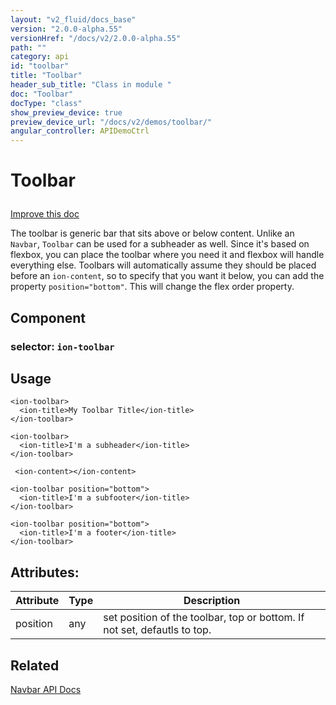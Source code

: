 ```yaml
---
layout: "v2_fluid/docs_base"
version: "2.0.0-alpha.55"
versionHref: "/docs/v2/2.0.0-alpha.55"
path: ""
category: api
id: "toolbar"
title: "Toolbar"
header_sub_title: "Class in module "
doc: "Toolbar"
docType: "class"
show_preview_device: true
preview_device_url: "/docs/v2/demos/toolbar/"
angular_controller: APIDemoCtrl 
---
```










<h1 class="api-title">


Toolbar






</h1>

<a class="improve-v2-docs" href='http://github.com/driftyco/ionic/edit/2.0/ionic/components/toolbar/toolbar.ts#L59'>
Improve this doc
</a>






<p>The toolbar is generic bar that sits above or below content.
Unlike an <code>Navbar</code>, <code>Toolbar</code> can be used for a subheader as well.
Since it&#39;s based on flexbox, you can place the toolbar where you
need it and flexbox will handle everything else. Toolbars will automatically
assume they should be placed before an <code>ion-content</code>, so to specify that you want it
below, you can add the property <code>position=&quot;bottom&quot;</code>. This will change the flex order
property.</p>


<h2>Component</h2>
<h3>selector: <code>ion-toolbar</code></h3>
<!-- @usage tag -->

<h2>Usage</h2>

<pre><code class="lang-html">&lt;ion-toolbar&gt;
  &lt;ion-title&gt;My Toolbar Title&lt;/ion-title&gt;
&lt;/ion-toolbar&gt;

&lt;ion-toolbar&gt;
  &lt;ion-title&gt;I&#39;m a subheader&lt;/ion-title&gt;
&lt;/ion-toolbar&gt;

 &lt;ion-content&gt;&lt;/ion-content&gt;

&lt;ion-toolbar position=&quot;bottom&quot;&gt;
  &lt;ion-title&gt;I&#39;m a subfooter&lt;/ion-title&gt;
&lt;/ion-toolbar&gt;

&lt;ion-toolbar position=&quot;bottom&quot;&gt;
  &lt;ion-title&gt;I&#39;m a footer&lt;/ion-title&gt;
&lt;/ion-toolbar&gt;
</code></pre>




<!-- @property tags -->

<h2>Attributes:</h2>
<table class="table" style="margin:0;">
<thead>
<tr>
<th>Attribute</th>








<th>Type</th>


<th>Description</th>
</tr>
</thead>
<tbody>

<tr>
<td>
position
</td>


<td>
any
</td>


<td>
set position of the toolbar, top or bottom. If not set, defautls to top.
</td>
</tr>

</tbody>
</table>


<!-- methods on the class --><!-- related link -->

<h2>Related</h2>

<a href='../../navbar/Navbar/'>Navbar API Docs</a><!-- end content block -->


<!-- end body block -->

